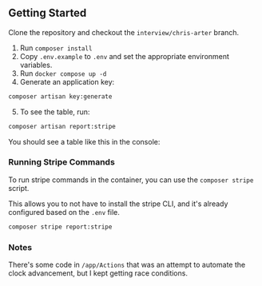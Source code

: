 ## Getting Started 

Clone the repository and checkout the `interview/chris-arter` branch.

1. Run `composer install`
2. Copy `.env.example` to `.env` and set the appropriate environment variables.
2. Run `docker compose up -d`
4. Generate an application key:

```bash
composer artisan key:generate
```
5. To see the table, run:

```bash
composer artisan report:stripe
```

You should see a table like this in the console:



### Running Stripe Commands
To run stripe commands in the container, you can use
the `composer stripe` script.

This allows you to not have to install the stripe CLI, and it's already configured based on the `.env` file.

```bash
composer stripe report:stripe
```

### Notes

There's some code in `/app/Actions` that was an attempt to automate the
clock advancement, but I kept getting race conditions.